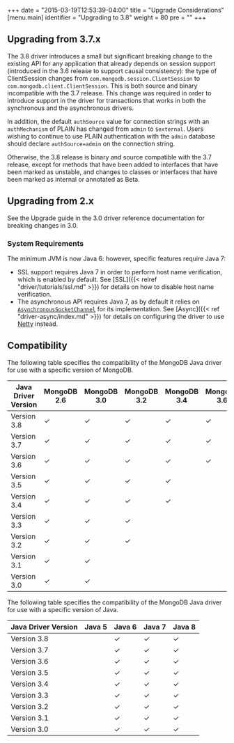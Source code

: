 +++
date = "2015-03-19T12:53:39-04:00"
title = "Upgrade Considerations"
[menu.main]
  identifier = "Upgrading to 3.8"
  weight = 80
  pre = "<i class='fa fa-level-up'></i>"
+++

## Upgrading from 3.7.x

The 3.8 driver introduces a small but significant breaking change to the existing API for any application that already depends on session
support (introduced in the 3.6 release to support causal consistency): the type of ClientSession changes from
`com.mongodb.session.ClientSession` to `com.mongodb.client.ClientSession`.  This is both source and binary incompatible with the 3.7
release.  This change was required in order to introduce support in the driver for transactions that works in both the synchronous and the
asynchronous drivers.

In addition, the default `authSource` value for connection strings with an `authMechanism` of PLAIN has changed from `admin` to `$external`.
Users wishing to continue to use PLAIN authentication with the `admin` database should declare `authSource=admin` on the connection string.

Otherwise, the 3.8 release is binary and source compatible with the 3.7 release, except for methods that have been added to interfaces that
have been marked as unstable, and changes to classes or interfaces that have been marked as internal or annotated as Beta.

## Upgrading from 2.x

See the Upgrade guide in the 3.0 driver reference documentation for breaking changes in 3.0.

### System Requirements

The minimum JVM is now Java 6: however, specific features require Java 7:

- SSL support requires Java 7 in order to perform host name verification, which is enabled by default.  See
[SSL]({{< relref "driver/tutorials/ssl.md" >}}) for details on how to disable host name verification.
- The asynchronous API requires Java 7, as by default it relies on
[`AsynchronousSocketChannel`](http://docs.oracle.com/javase/7/docs/api/java/nio/channels/AsynchronousSocketChannel.html) for
its implementation.  See [Async]({{< ref "driver-async/index.md" >}}) for details on configuring the driver to use [Netty](http://netty.io/) instead.

## Compatibility

The following table specifies the compatibility of the MongoDB Java driver for use with a specific version of MongoDB.

|Java Driver Version|MongoDB 2.6|MongoDB 3.0 |MongoDB 3.2|MongoDB 3.4|MongoDB 3.6|MongoDB 4.0|
|-------------------|-----------|------------|-----------|-----------|-----------|-----------|
|Version 3.8        |  ✓  |  ✓  |  ✓  |  ✓  |  ✓  |  ✓  |
|Version 3.7        |  ✓  |  ✓  |  ✓  |  ✓  |  ✓  |     |
|Version 3.6        |  ✓  |  ✓  |  ✓  |  ✓  |  ✓  |     |
|Version 3.5        |  ✓  |  ✓  |  ✓  |  ✓  |     |     |
|Version 3.4        |  ✓  |  ✓  |  ✓  |  ✓  |     |     |
|Version 3.3        |  ✓  |  ✓  |  ✓  |     |     |     |
|Version 3.2        |  ✓  |  ✓  |  ✓  |     |     |     |
|Version 3.1        |  ✓  |  ✓  |     |     |     |     |
|Version 3.0        |  ✓  |  ✓  |     |     |     |     |

The following table specifies the compatibility of the MongoDB Java driver for use with a specific version of Java.

|Java Driver Version|Java 5 | Java 6 | Java 7 | Java 8 |
|-------------------|-------|--------|--------|--------|
|Version 3.8        |     | ✓ | ✓ | ✓ |
|Version 3.7        |     | ✓ | ✓ | ✓ |
|Version 3.6        |     | ✓ | ✓ | ✓ |
|Version 3.5        |     | ✓ | ✓ | ✓ |
|Version 3.4        |     | ✓ | ✓ | ✓ |
|Version 3.3        |     | ✓ | ✓ | ✓ |
|Version 3.2        |     | ✓ | ✓ | ✓ |
|Version 3.1        |     | ✓ | ✓ | ✓ |
|Version 3.0        |     | ✓ | ✓ | ✓ |
